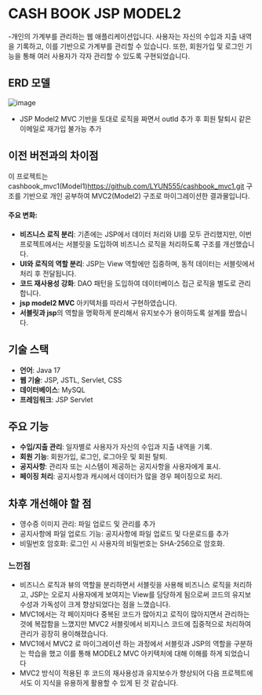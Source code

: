 # CASH BOOK JSP MODEL2
-개인의 가계부를 관리하는 웹 애플리케이션입니다. 사용자는 자신의 수입과 지출 내역을 기록하고, 이를 기반으로 가계부를 관리할 수 있습니다. 또한, 회원가입 및 로그인 기능을 통해 여러 사용자가 각자 관리할 수 있도록 구현되었습니다.
## ERD 모델
![image](https://github.com/user-attachments/assets/9a5374ff-1c0a-4fc3-a3ec-91f9b7b04312)
- JSP Model2 MVC 기반을 토대로 로직을 짜면서 outId 추가 후 회원 탈퇴시 같은 이메일로 재가입 불가능 추가

## 이전 버전과의 차이점
이 프로젝트는 cashbook_mvc1(Model1)<https://github.com/LYUN555/cashbook_mvc1.git> 구조를 기반으로 개인 공부하여 MVC2(Model2) 구조로 마이그레이션한 결과물입니다.

#### 주요 변화:
- **비즈니스 로직 분리**: 기존에는 JSP에서 데이터 처리와 UI를 모두 관리했지만, 이번 프로젝트에서는 서블릿을 도입하여 비즈니스 로직을 처리하도록 구조를 개선했습니다.
- **UI와 로직의 역할 분리**: JSP는 View 역할에만 집중하며, 동적 데이터는 서블릿에서 처리 후 전달됩니다.
- **코드 재사용성 강화**: DAO 패턴을 도입하여 데이터베이스 접근 로직을 별도로 관리합니다.
- **jsp model2 MVC** 아키텍처를 따라서 구현하였습니다.
- **서블릿과 jsp**의 역할을 명확하게 분리해서 유지보수가 용이하도록 설계를 짰습니다.

## 기술 스택
- **언어**: Java 17
- **웹 기술**: JSP, JSTL, Servlet, CSS
- **데이터베이스**: MySQL
- **프레임워크**: JSP Servlet

## 주요 기능
- **수입/지출 관리**: 일자별로 사용자가 자신의 수입과 지출 내역을 기록.
- **회원 기능**: 회원가입, 로그인, 로그아웃 및 회원 탈퇴.
- **공지사항**: 관리자 또는 시스템이 제공하는 공지사항을 사용자에게 표시.
- **페이징 처리**: 공지사항과 캐시에서 데이터가 많을 경우 페이징으로 처리.

## 차후 개선해야 할 점
- 영수증 이미지 관리: 파일 업로드 및 관리를 추가
- 공지사항에 파일 업로드 기능: 공지사항에 파일 업로드 및 다운로드를 추가
- 비밀번호 암호화: 로그인 시 사용자의 비밀번호는 SHA-256으로 암호화.

### 느낀점
- 비즈니스 로직과 뷰의 역할을 분리하면서 서블릿을 사용해 비즈니스 로직을 처리하고, JSP는 오로지 사용자에게 보여지는 View를 담당하게 됨으로써 코드의 유지보수성과 가독성이 크게 향상되었다는 점을 느꼈습니다.
- MVC1에서는 각 페이지마다 중복된 코드가 많아지고 로직이 많아지면서 관리하는 것에 복잡함을 느꼈지만 MVC2 서블릿에서 비지니스 코드에 집중적으로 처리하여 관리가 굉장히 용이해졌습니다.
- MVC1에서 MVC2 로 마이그레이션 하는 과정에서 서블릿과 JSP의 역할을 구분하는 학습을 했고 이를 통해 MODEL2 MVC 아키텍처에 대해 이해를 하게 되었습니다
- MVC2 방식이 적용된 후 코드의 재사용성과 유지보수가 향상되어 다음 프로젝트에서도 이 지식을 유용하게 활용할 수 있게 된 것 같습니다. 
